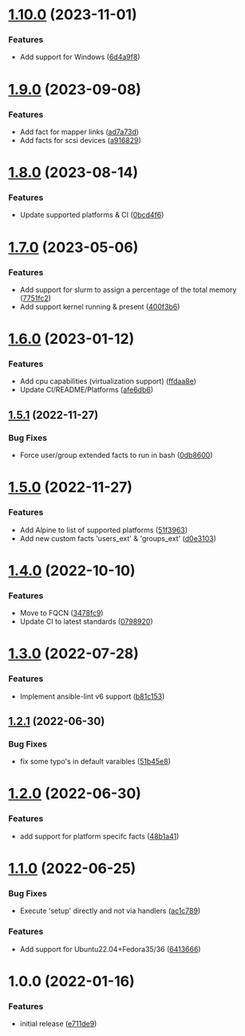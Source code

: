 # [1.10.0](https://github.com/de-it-krachten/ansible-role-facts/compare/v1.9.0...v1.10.0) (2023-11-01)


### Features

* Add support for Windows ([6d4a9f8](https://github.com/de-it-krachten/ansible-role-facts/commit/6d4a9f8007a0f3e0faa8eef3b8059cb6c74ae7a7))

# [1.9.0](https://github.com/de-it-krachten/ansible-role-facts/compare/v1.8.0...v1.9.0) (2023-09-08)


### Features

* Add fact for mapper links ([ad7a73d](https://github.com/de-it-krachten/ansible-role-facts/commit/ad7a73ddbcd126a97518c2b0eb517e11c2a53143))
* Add facts for scsi devices ([a916829](https://github.com/de-it-krachten/ansible-role-facts/commit/a9168295dc5cf332a548887cefd17a446162b032))

# [1.8.0](https://github.com/de-it-krachten/ansible-role-facts/compare/v1.7.0...v1.8.0) (2023-08-14)


### Features

* Update supported platforms & CI ([0bcd4f6](https://github.com/de-it-krachten/ansible-role-facts/commit/0bcd4f6149bbc1bd2cc12ab9bc17720489fb1108))

# [1.7.0](https://github.com/de-it-krachten/ansible-role-facts/compare/v1.6.0...v1.7.0) (2023-05-06)


### Features

* Add support for slurm to assign a percentage of the total memory ([7751fc2](https://github.com/de-it-krachten/ansible-role-facts/commit/7751fc2603713302797b80e18cfdcd9c18beae5c))
* Add support kernel running & present ([400f3b6](https://github.com/de-it-krachten/ansible-role-facts/commit/400f3b61751eeb2053200fa4f5e69a6e98310f51))

# [1.6.0](https://github.com/de-it-krachten/ansible-role-facts/compare/v1.5.1...v1.6.0) (2023-01-12)


### Features

* Add cpu capabilities (virtualization support) ([ffdaa8e](https://github.com/de-it-krachten/ansible-role-facts/commit/ffdaa8ea8d78fa7b3bcc83fa365cca4a7df3fab8))
* Update CI/README/Platforms ([afe6db6](https://github.com/de-it-krachten/ansible-role-facts/commit/afe6db61878cc296d44ea8b4bfc31390b47682c7))

## [1.5.1](https://github.com/de-it-krachten/ansible-role-facts/compare/v1.5.0...v1.5.1) (2022-11-27)


### Bug Fixes

* Force user/group extended facts to run in bash ([0db8600](https://github.com/de-it-krachten/ansible-role-facts/commit/0db8600692ec2079ab7ce2a712f85c27ff4e6322))

# [1.5.0](https://github.com/de-it-krachten/ansible-role-facts/compare/v1.4.0...v1.5.0) (2022-11-27)


### Features

* Add Alpine to list of supported platforms ([51f3963](https://github.com/de-it-krachten/ansible-role-facts/commit/51f396366e94f1a45fe29ae2ac467849cdb2b39d))
* Add new custom facts 'users_ext' & 'groups_ext' ([d0e3103](https://github.com/de-it-krachten/ansible-role-facts/commit/d0e3103bd62657b444880e7592319a687768f093))

# [1.4.0](https://github.com/de-it-krachten/ansible-role-facts/compare/v1.3.0...v1.4.0) (2022-10-10)


### Features

* Move to FQCN ([3478fc9](https://github.com/de-it-krachten/ansible-role-facts/commit/3478fc932197c403714d2c401b224b914b1cf1fb))
* Update CI to latest standards ([0798920](https://github.com/de-it-krachten/ansible-role-facts/commit/07989202f1560c2b4a19088dd96e1130b93bc5d0))

# [1.3.0](https://github.com/de-it-krachten/ansible-role-facts/compare/v1.2.1...v1.3.0) (2022-07-28)


### Features

* Implement ansible-lint v6 support ([b81c153](https://github.com/de-it-krachten/ansible-role-facts/commit/b81c15386d6710bbab19127568c996e7af9bed64))

## [1.2.1](https://github.com/de-it-krachten/ansible-role-facts/compare/v1.2.0...v1.2.1) (2022-06-30)


### Bug Fixes

* fix some typo's in default varaibles ([51b45e8](https://github.com/de-it-krachten/ansible-role-facts/commit/51b45e8841fed1170c08652fdb2f86978bedd0fd))

# [1.2.0](https://github.com/de-it-krachten/ansible-role-facts/compare/v1.1.0...v1.2.0) (2022-06-30)


### Features

* add support for platform specifc facts ([48b1a41](https://github.com/de-it-krachten/ansible-role-facts/commit/48b1a4153d3cd81656cf03024ae41014a6af5348))

# [1.1.0](https://github.com/de-it-krachten/ansible-role-facts/compare/v1.0.0...v1.1.0) (2022-06-25)


### Bug Fixes

* Execute 'setup' directly and not via handlers ([ac1c789](https://github.com/de-it-krachten/ansible-role-facts/commit/ac1c7894567b1ef760e2d9ce456efa1efd3480c2))


### Features

* Add support for Ubuntu22.04+Fedora35/36 ([6413666](https://github.com/de-it-krachten/ansible-role-facts/commit/641366609613703f800f1dd185052307a5ddd595))

# 1.0.0 (2022-01-16)


### Features

* initial release ([e711de9](https://github.com/de-it-krachten/ansible-role-facts/commit/e711de92c5afb0a24233da515db15d7f7f6406fe))
